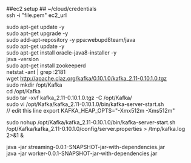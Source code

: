##ec2 setup ##
~/cloud/credentials    
ssh -i "file.pem" ec2_url    

sudo apt-get update -y    
sudo apt-get upgrade -y    
sudo add-apt-repository -y ppa:webupd8team/java    
sudo apt-get update -y    
sudo apt-get install oracle-java8-installer -y    
java -version    
sudo apt-get install zookeeperd    
netstat -ant | grep :2181    
wget http://apache.claz.org/kafka/0.10.1.0/kafka_2.11-0.10.1.0.tgz    
sudo mkdir /opt/Kafka    
cd /opt/Kafka    
sudo tar -xvf kafka_2.11-0.10.1.0.tgz -C /opt/Kafka/    
sudo vi /opt/Kafka/kafka_2.11-0.10.1.0/bin/kafka-server-start.sh     
// edit this line export KAFKA_HEAP_OPTS="-Xmx512m -Xms512m"    

sudo nohup /opt/Kafka/kafka_2.11-0.10.1.0/bin/kafka-server-start.sh /opt/Kafka/kafka_2.11-0.10.1.0/config/server.properties > /tmp/kafka.log 2>&1 &    

java -jar streaming-0.0.1-SNAPSHOT-jar-with-dependencies.jar    
java -jar worker-0.0.1-SNAPSHOT-jar-with-dependencies.jar    
